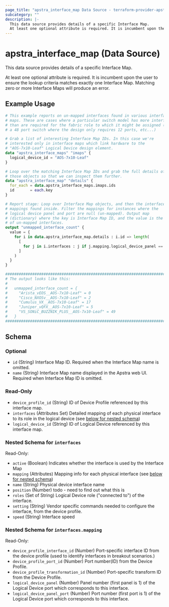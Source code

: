 ```yaml
---
page_title: "apstra_interface_map Data Source - terraform-provider-apstra"
subcategory: ""
description: |-
  This data source provides details of a specific Interface Map.
  At least one optional attribute is required. It is incumbent upon the user to ensure the lookup criteria matches exactly one Interface Map. Matching zero or more Interface Maps will produce an error.
---
```


# apstra_interface_map (Data Source)

This data source provides details of a specific Interface Map.

At least one optional attribute is required. It is incumbent upon the user to ensure the lookup criteria matches exactly one Interface Map. Matching zero or more Interface Maps will produce an error.

## Example Usage

```terraform
# This example reports on un-mapped interfaces found in various interface
# maps. These are cases where a particular switch model has more interfaces
# than are required for the fabric role to which it might be assigned (using
# a 48 port switch where the design only requires 12 ports, etc...)

# Grab a list of interesting Interface Map IDs. In this case we're
# interested only in interface maps which link hardware to the
# "AOS-7x10-Leaf" Logical Device design element.
data "apstra_interface_maps" "imaps" {
  logical_device_id = "AOS-7x10-Leaf"
}

# Loop over the matching Interface Map IDs and grab the full details of
# those objects so that we can inspect them further.
data "apstra_interface_map" "details" {
  for_each = data.apstra_interface_maps.imaps.ids
  id       = each.key
}

# Report stage: Loop over Interface Map objects, and then the interface
# mappings found inside. Filter the mappings for instances where the
# logical device panel and port are null (un-mapped). Output map
# (dictionary) where the key is Interface Map ID, and the value is the count
# of un-mapped interfaces.
output "unmapped_interface_count" {
  value = {
    for i in data.apstra_interface_map.details : i.id => length(
      [
        for j in i.interfaces : j if j.mapping.logical_device_panel == null && j.mapping.logical_device_panel_port == null
      ]
    )
  }
}

############################################################################
# The output looks like this:
#
#   unmapped_interface_count = {
#     "Arista_vEOS__AOS-7x10-Leaf" = 0
#     "Cisco_NXOSv__AOS-7x10-Leaf" = 2
#     "Cumulus_VX__AOS-7x10-Leaf" = 17
#     "Juniper_vQFX__AOS-7x10-Leaf" = 5
#     "VS_SONiC_BUZZNIK_PLUS__AOS-7x10-Leaf" = 49
#   }
############################################################################
```

<!-- schema generated by tfplugindocs -->
## Schema

### Optional

- `id` (String) Interface Map ID.  Required when the Interface Map name is omitted.
- `name` (String) Interface Map name displayed in the Apstra web UI.  Required when Interface Map ID is omitted.

### Read-Only

- `device_profile_id` (String) ID of Device Profile referenced by this interface map.
- `interfaces` (Attributes Set) Detailed mapping of each physical interface to its role in the logical device (see [below for nested schema](#nestedatt--interfaces))
- `logical_device_id` (String) ID of Logical Device referenced by this interface map.

<a id="nestedatt--interfaces"></a>
### Nested Schema for `interfaces`

Read-Only:

- `active` (Boolean) Indicates whether the interface is used by the Interface Map
- `mapping` (Attributes) Mapping info for each physical interface (see [below for nested schema](#nestedatt--interfaces--mapping))
- `name` (String) Physical device interface name
- `position` (Number) todo - need to find out what this is
- `roles` (Set of String) Logical Device role ("connected to") of the interface.
- `setting` (String) Vendor specific commands needed to configure the interface, from the device profile.
- `speed` (String) Interface speed

<a id="nestedatt--interfaces--mapping"></a>
### Nested Schema for `interfaces.mapping`

Read-Only:

- `device_profile_interface_id` (Number) Port-specific interface ID from the device profile (used to identify interfaces in breakout scenarios.)
- `device_profile_port_id` (Number) Port number(ID) from the Device Profile.
- `device_profile_transformation_id` (Number) Port-specific transform ID from the Device Profile.
- `logical_device_panel` (Number) Panel number (first panel is 1) of the Logical Device port which corresponds to this interface.
- `logical_device_panel_port` (Number) Port number (first port is 1) of the Logical Device port which corresponds to this interface.
